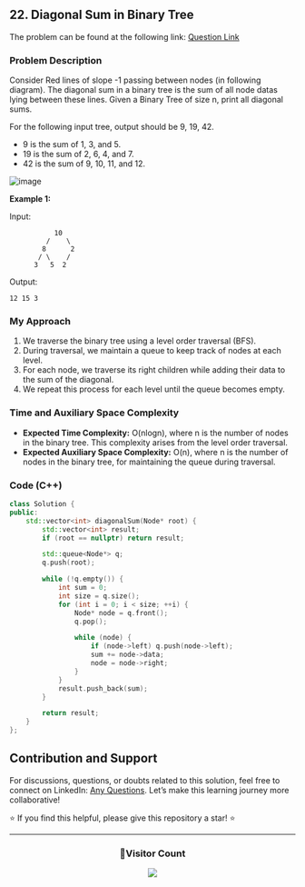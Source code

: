 ## 22. Diagonal Sum in Binary Tree

The problem can be found at the following link: [Question Link](https://www.geeksforgeeks.org/problems/diagonal-sum-in-binary-tree/1)

### Problem Description

Consider Red lines of slope -1 passing between nodes (in following diagram). The diagonal sum in a binary tree is the sum of all node datas lying between these lines. Given a Binary Tree of size n, print all diagonal sums.

For the following input tree, output should be 9, 19, 42.

- 9 is the sum of 1, 3, and 5.
- 19 is the sum of 2, 6, 4, and 7.
- 42 is the sum of 9, 10, 11, and 12.<br/>

![image](https://github.com/Hunterdii/GeeksforGeeks-POTD/assets/124852522/e428bbff-72bd-4d27-806f-e26b429d70bb)

**Example 1:**

Input:

```
           10
         /    \
        8      2
       / \    /
      3   5  2
```

Output:

```
12 15 3
```

### My Approach

1. We traverse the binary tree using a level order traversal (BFS).
2. During traversal, we maintain a queue to keep track of nodes at each level.
3. For each node, we traverse its right children while adding their data to the sum of the diagonal.
4. We repeat this process for each level until the queue becomes empty.

### Time and Auxiliary Space Complexity

- **Expected Time Complexity:** O(nlogn), where n is the number of nodes in the binary tree. This complexity arises from the level order traversal.
- **Expected Auxiliary Space Complexity:** O(n), where n is the number of nodes in the binary tree, for maintaining the queue during traversal.

### Code (C++)

```cpp
class Solution {
public:
    std::vector<int> diagonalSum(Node* root) {
        std::vector<int> result;
        if (root == nullptr) return result;

        std::queue<Node*> q;
        q.push(root);

        while (!q.empty()) {
            int sum = 0;
            int size = q.size();
            for (int i = 0; i < size; ++i) {
                Node* node = q.front();
                q.pop();

                while (node) {
                    if (node->left) q.push(node->left);
                    sum += node->data;
                    node = node->right;
                }
            }
            result.push_back(sum);
        }

        return result;
    }
};
```

## Contribution and Support

For discussions, questions, or doubts related to this solution, feel free to connect on LinkedIn: [Any Questions](https://www.linkedin.com/in/patel-hetkumar-sandipbhai-8b110525a/). Let’s make this learning journey more collaborative!

⭐ If you find this helpful, please give this repository a star! ⭐

---

<div align="center">
  <h3><b>📍Visitor Count</b></h3>
</div>

<p align="center">
  <img src="https://profile-counter.glitch.me/Hunterdii/count.svg" />
</p>
